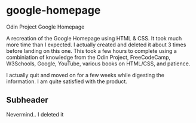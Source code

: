# google-homepage
Odin Project Google Homepage

A recreation of the Google Homepage using HTML & CSS. It took much more time than I expected. I actually created and deleted it about 3 times before landing on this one. This took a few hours to complete using a combiniation of knowledge from the Odin Project, FreeCodeCamp, W3Schools, Google, YouTube, various books on HTML/CSS, and patience. 

I actually quit and moved on for a few weeks while digesting the information. I am quite satisfied with the product.

## Subheader
Nevermind.. I deleted it
